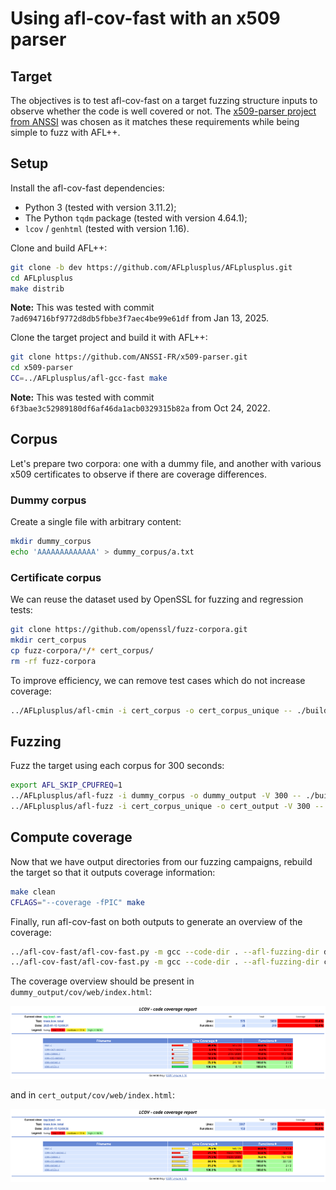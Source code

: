 # Using afl-cov-fast with an x509 parser

## Target

The objectives is to test afl-cov-fast on a target fuzzing structure inputs to
observe whether the code is well covered or not. The
[x509-parser project from ANSSI](https://github.com/ANSSI-FR/x509-parser) was
chosen as it matches these requirements while being simple to fuzz with AFL++.

## Setup

Install the afl-cov-fast dependencies:

* Python 3 (tested with version 3.11.2);
* The Python `tqdm` package (tested with version 4.64.1);
* `lcov` / `genhtml` (tested with version 1.16).

Clone and build AFL++:

```bash
git clone -b dev https://github.com/AFLplusplus/AFLplusplus.git
cd AFLplusplus
make distrib
```

**Note:** This was tested with commit `7ad694716bf9772d8db5fbbe3f7aec4be99e61df` from Jan 13, 2025.

Clone the target project and build it with AFL++:

```bash
git clone https://github.com/ANSSI-FR/x509-parser.git
cd x509-parser
CC=../AFLplusplus/afl-gcc-fast make
```

**Note:** This was tested with commit `6f3bae3c52989180df6af46da1acb0329315b82a` from Oct 24, 2022.

## Corpus

Let's prepare two corpora: one with a dummy file, and another with various x509
certificates to observe if there are coverage differences.

### Dummy corpus

Create a single file with arbitrary content:

```bash
mkdir dummy_corpus
echo 'AAAAAAAAAAAAA' > dummy_corpus/a.txt
```

### Certificate corpus

We can reuse the dataset used by OpenSSL for fuzzing and regression tests:

```bash
git clone https://github.com/openssl/fuzz-corpora.git
mkdir cert_corpus
cp fuzz-corpora/*/* cert_corpus/
rm -rf fuzz-corpora
```

To improve efficiency, we can remove test cases which do not increase coverage:

```bash
../AFLplusplus/afl-cmin -i cert_corpus -o cert_corpus_unique -- ./build/x509-parser @@
```

## Fuzzing

Fuzz the target using each corpus for 300 seconds:

```bash
export AFL_SKIP_CPUFREQ=1
../AFLplusplus/afl-fuzz -i dummy_corpus -o dummy_output -V 300 -- ./build/x509-parser @@
../AFLplusplus/afl-fuzz -i cert_corpus_unique -o cert_output -V 300 -- ./build/x509-parser @@
```

## Compute coverage

Now that we have output directories from our fuzzing campaigns, rebuild the
target so that it outputs coverage information:

```bash
make clean
CFLAGS="--coverage -fPIC" make
```

Finally, run afl-cov-fast on both outputs to generate an overview of the
coverage:

```bash
../afl-cov-fast/afl-cov-fast.py -m gcc --code-dir . --afl-fuzzing-dir dummy_output --coverage-cmd 'build/x509-parser @@' -j8
../afl-cov-fast/afl-cov-fast.py -m gcc --code-dir . --afl-fuzzing-dir cert_output --coverage-cmd 'build/x509-parser @@' -j8
```

The coverage overview should be present in `dummy_output/cov/web/index.html`:

![Dummy coverage](img/x509-parser-dummy-coverage.png)

and in `cert_output/cov/web/index.html`:

![Certificate coverage](img/x509-parser-cert-coverage.png)
